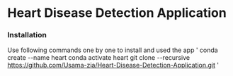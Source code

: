 # Heart Disease Detection Application
### Installation

Use following commands one by one to install and used the app
'
conda create --name heart
conda activate heart
git clone --recursive https://github.com/Usama-zia/Heart-Disease-Detection-Application.git 
'
